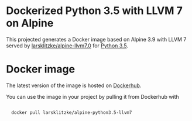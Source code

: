 # Dockerized Python 3.5 with LLVM 7 on Alpine

This projected generates a Docker image based on Alpine 3.9 with LLVM 7 
served by [larsklitzke/alpine-llvm7.0](https://hub.docker.com/r/larsklitzke/alpine-llvm7.0) for [Python 3.5](https://hub.docker.com/_/python/).

# Docker image

The latest version of the image is hosted on [Dockerhub](https://hub.docker.com/r/larsklitzke/alpine-python3.5-llvm7).

You can use the image in your project by pulling it from Dockerhub with


```bash

  docker pull larsklitzke/alpine-python3.5-llvm7
  
```
